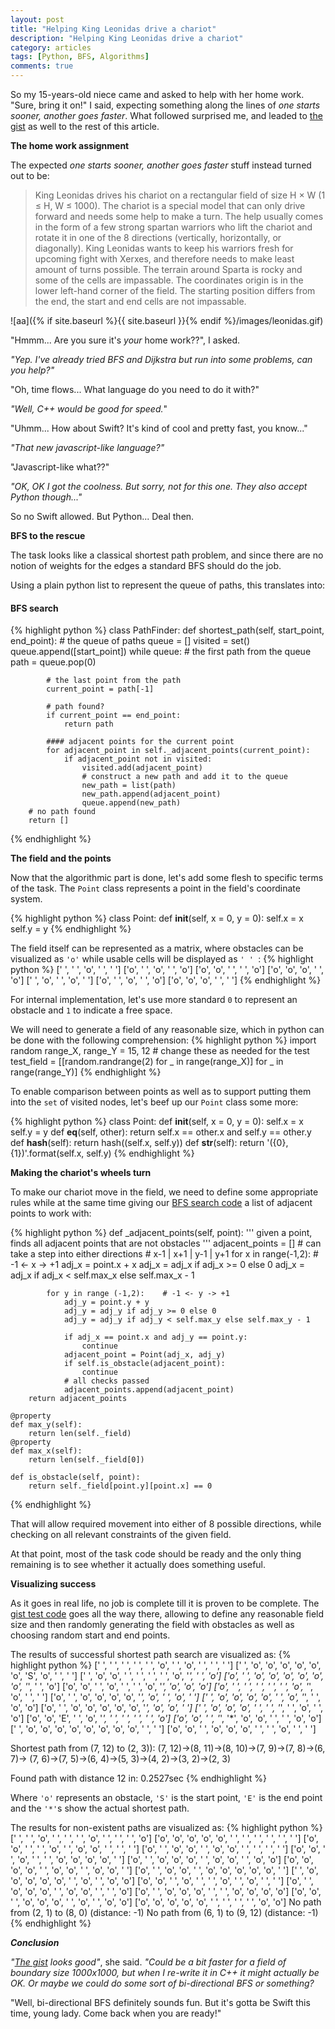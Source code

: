 ```yaml
---
layout: post
title: "Helping King Leonidas drive a chariot"
description: "Helping King Leonidas drive a chariot"
category: articles
tags: [Python, BFS, Algorithms]
comments: true
---
```


So my 15-years-old niece came and asked to help with her home work. "Sure, bring it on!" I said, expecting something along the lines of _one starts sooner, another goes faster_. What followed surprised me, and leaded to [the gist](https://gist.github.com/akpw/9a30020008294f4a7d6229e076335d34) as well to the rest of this article.

**The home work assignment**

The expected _one starts sooner, another goes faster_ stuff instead turned out to be:

> King Leonidas drives his chariot on a rectangular field of size H × W (1 ≤ H, W ≤ 1000). The chariot is a special model that can only drive forward and needs some help to make a turn. The help usually comes in the form of a few strong spartan warriors who lift the chariot and rotate it in one of the 8 directions (vertically, horizontally, or diagonally). King Leonidas wants to keep his warriors fresh for upcoming fight with Xerxes, and therefore needs to make least amount of turns possible. The terrain around Sparta is rocky and some of the cells are impassable. The coordinates  origin is in the lower left-hand corner of the field. The starting position differs from the end, the start and end cells are not impassable.

![aa]({% if site.baseurl %}{{ site.baseurl }}{% endif %}/images/leonidas.gif)

"Hmmm... Are you sure it's _your_ home work??", I asked.

_"Yep. I've already tried BFS and Dijkstra but run into some problems, can you help?"_

"Oh, time flows... What language do you need to do it with?"

_"Well, C++ would be good for speed._"

"Uhmm... How about Swift? It's kind of cool and pretty fast, you know..."

_"That new javascript-like language?"_

"Javascript-like what??"

_"OK, OK I got the coolness. But sorry, not for this one. They also accept Python though..."_

So no Swift allowed. But Python... Deal then.


**BFS to the rescue**

The task looks like a classical shortest path problem, and since there are no notion of weights for the edges a standard BFS should do the job.

Using a plain python list to represent the queue of paths, this translates into:

#### BFS search

{% highlight python %}
class PathFinder:
    def shortest_path(self, start_point, end_point):
        # the queue of paths
        queue = []
        visited = set()
        queue.append([start_point])
        while queue:
            # the first path from the queue
            path = queue.pop(0)

            # the last point from the path
            current_point = path[-1]

            # path found?
            if current_point == end_point:
                return path

            #### adjacent points for the current point
            for adjacent_point in self._adjacent_points(current_point):
                if adjacent_point not in visited:
                    visited.add(adjacent_point)
                    # construct a new path and add it to the queue
                    new_path = list(path)
                    new_path.append(adjacent_point)
                    queue.append(new_path)
        # no path found
        return []
{% endhighlight %}


**The field and the points**

Now that the algorithmic part is done, let's add some flesh to specific terms of the task.
The `Point` class represents a point in the field's coordinate system.

{% highlight python %}
class Point:
    def __init__(self, x = 0, y = 0):
        self.x = x
        self.y = y
{% endhighlight %}

The field itself can be represented as a matrix, where obstacles can be visualized as `'o'` while usable cells will be displayed as `' ' `:
{% highlight python %}
[' ', ' ', 'o', ' ', ' ']
['o', ' ', 'o', ' ', 'o']
['o', 'o', ' ', ' ', 'o']
['o', 'o', 'o', ' ', 'o']
[' ', 'o', ' ', 'o', ' ']
['o', ' ', 'o', ' ', 'o']
['o', 'o', 'o', ' ', ' ']
{% endhighlight %}

For internal implementation, let's use more standard `0` to represent an obstacle and `1` to indicate a free space.

We will need to generate a field of any reasonable size, which in python can be done with the following comprehension:
{% highlight python %}
import random
range_X, range_Y = 15, 12  # change these as needed for the test
test_field = [[random.randrange(2) for _ in range(range_X)] for _ in range(range_Y)]
{% endhighlight %}

To enable comparison between points as well as to support putting them into the `set` of visited nodes, let's beef up our `Point` class some more:

{% highlight python %}
class Point:
    def __init__(self, x = 0, y = 0):
        self.x = x
        self.y = y
    def __eq__(self, other):
        return self.x == other.x and self.y == other.y
    def __hash__(self):
        return hash((self.x, self.y))
    def __str__(self):
        return '({0}, {1})'.format(self.x, self.y)
{% endhighlight %}


**Making the chariot's wheels turn**

To make our chariot move in the field, we need to define some appropriate rules while at the same time giving our [BFS search code](#bfs-search) a list of adjacent points to work with:

{% highlight python %}
    def _adjacent_points(self, point):
        ''' given a point, finds all adjacent points that are not obstacles
        '''
        adjacent_points = []
        # can take a step into either directions
        # x-1 | x+1 | y-1 | y+1
        for x in range(-1,2):       # -1 <- x -> +1
            adj_x = point.x + x
            adj_x = adj_x if adj_x >= 0 else 0
            adj_x = adj_x if adj_x < self.max_x else self.max_x - 1

            for y in range (-1,2):    # -1 <- y -> +1
                adj_y = point.y + y
                adj_y = adj_y if adj_y >= 0 else 0
                adj_y = adj_y if adj_y < self.max_y else self.max_y - 1

                if adj_x == point.x and adj_y == point.y:
                    continue
                adjacent_point = Point(adj_x, adj_y)
                if self.is_obstacle(adjacent_point):
                    continue
                # all checks passed
                adjacent_points.append(adjacent_point)
        return adjacent_points

    @property
    def max_y(self):
        return len(self._field)
    @property
    def max_x(self):
        return len(self._field[0])

    def is_obstacle(self, point):
        return self._field[point.y][point.x] == 0
{% endhighlight %}

That will allow required movement into either of 8 possible directions, while checking on all relevant constraints of the given field.

At that point, most of the task code should be ready and the only thing remaining is to see whether it actually does something useful.


**Visualizing success**

As it goes in real life, no job is complete till it is proven to be complete. The [gist test code](https://gist.github.com/akpw/9a30020008294f4a7d6229e076335d34) goes all the way there, allowing to define any reasonable field size and then randomly generating the field with obstacles as well as choosing random start and end points.

The results of successful shortest path search are visualized as:
{% highlight python %}
[' ', ' ', ' ', ' ', ' ', 'o', ' ', 'o', ' ', ' ', ' ']
[' ', 'o', 'o', 'o', 'o', 'o', 'o', 'S', 'o', ' ', ' ']
[' ', 'o', 'o', ' ', ' ', ' ', ' ', 'o', '*', ' ', 'o']
['o', ' ', 'o', 'o', 'o', 'o', 'o', 'o', '*', ' ', 'o']
['o', 'o', ' ', 'o', ' ', ' ', 'o', '*', 'o', 'o', 'o']
['o', ' ', ' ', ' ', ' ', ' ', 'o', '*', 'o', ' ', ' ']
['o', ' ', 'o', 'o', 'o', 'o', '*', 'o', ' ', 'o', ' ']
[' ', 'o', 'o', 'o', 'o', ' ', 'o', '*', ' ', 'o', 'o']
['o', ' ', 'o', 'o', 'o', 'o', 'o', '*', 'o', 'o', ' ']
[' ', 'o', 'o', 'o', ' ', ' ', '*', ' ', 'o', ' ', 'o']
['o', 'o', 'E', ' ', 'o', '*', ' ', ' ', ' ', ' ', 'o']
['o', 'o', ' ', '*', '*', 'o', 'o', ' ', ' ', 'o', 'o']
[' ', 'o', 'o', 'o', 'o', 'o', 'o', 'o', 'o', ' ', ' ']
['o', 'o', ' ', 'o', 'o', 'o', ' ', ' ', 'o', ' ', ' ']

Shortest path from (7, 12) to (2, 3)):
  (7, 12)->(8, 11)->(8, 10)->(7, 9)->(7, 8)->(6, 7)->
  (7, 6)->(7, 5)->(6, 4)->(5, 3)->(4, 2)->(3, 2)->(2, 3)

Found path with distance 12 in: 0.2527sec
{% endhighlight %}

Where `'o'` represents an obstacle, `'S'` is the start point, `'E'` is the end point and the `'*'`s show the actual shortest path.

The results for non-existent paths are visualized as:
{% highlight python %}
[' ', ' ', 'o', ' ', ' ', ' ', 'o', ' ', ' ', ' ', 'o']
['o', 'o', 'o', 'o', 'o', ' ', ' ', ' ', ' ', ' ', ' ']
['o', 'o', ' ', ' ', 'o', ' ', 'o', 'o', ' ', ' ', ' ']
['o', ' ', 'o', 'o', ' ', 'o', 'o', ' ', ' ', ' ', ' ']
['o', 'o', ' ', 'o', ' ', ' ', 'o', 'o', 'o', 'o', ' ']
['o', ' ', 'o', 'o', 'o', ' ', 'o', 'o', ' ', 'o', 'o']
['o', 'o', 'o', 'o', ' ', 'o', 'o', ' ', 'o', 'o', ' ']
['o', ' ', 'o', 'o', ' ', 'o', 'o', 'o', 'o', 'o', ' ']
[' ', 'o', 'o', 'o', 'o', 'o', ' ', 'o', ' ', 'o', 'o']
['o', 'o', ' ', 'o', ' ', ' ', 'o', ' ', 'o', ' ', ' ']
['o', ' ', 'o', 'o', 'o', ' ', 'o', 'o', ' ', ' ', 'o']
['o', ' ', 'o', 'o', 'o', ' ', ' ', 'o', 'o', 'o', 'o']
['o', 'o', ' ', 'o', 'o', 'o', ' ', 'o', ' ', 'o', 'o']
['o', 'o', 'o', 'o', 'o', ' ', ' ', ' ', ' ', 'o', 'o']
No path from (2, 1) to (8, 0) (distance: -1)
No path from (6, 1) to (9, 12) (distance: -1)
{% endhighlight %}


***Conclusion***

_"[The gist](https://gist.github.com/akpw/9a30020008294f4a7d6229e076335d34) looks good"_, she said. _"Could be a bit faster for a field of boundary size 1000x1000, but when I re-write it in C++ it might actually be OK. Or maybe we could do some sort of bi-directional BFS or something?_

"Well, bi-directional BFS definitely sounds fun. But it's gotta be Swift this time, young lady. Come back when you are ready!"




